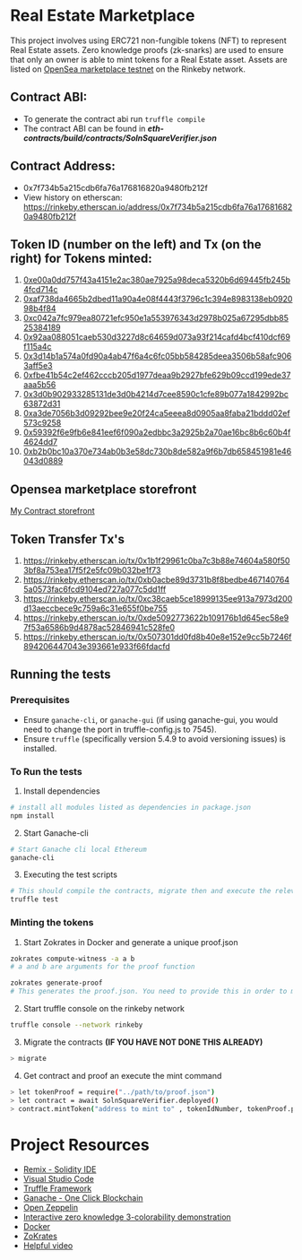 # Real Estate Marketplace
This project involves using ERC721 non-fungible tokens (NFT) to represent Real Estate assets.
Zero knowledge proofs (zk-snarks) are used to ensure that only an owner is able to mint tokens for a Real Estate asset.
Assets are listed on [OpenSea marketplace testnet](https://testnets.opensea.io/) on the Rinkeby network.

## Contract ABI:
- To generate the contract abi run `truffle compile`
- The contract ABI can be found in ***eth-contracts/build/contracts/SolnSquareVerifier.json***

## Contract Address:
- 0x7f734b5a215cdb6fa76a176816820a9480fb212f
- View history on etherscan: https://rinkeby.etherscan.io/address/0x7f734b5a215cdb6fa76a176816820a9480fb212f

## Token ID (number on the left) and Tx (on the right) for Tokens minted:
1. [0xe00a0dd757f43a4151e2ac380ae7925a98deca5320b6d69445fb245b4fcd714c](https://rinkeby.etherscan.io/tx/0xe00a0dd757f43a4151e2ac380ae7925a98deca5320b6d69445fb245b4fcd714c)
2. [0xaf738da4665b2dbed11a90a4e08f4443f3796c1c394e8983138eb092098b4f84](https://rinkeby.etherscan.io/tx/0xaf738da4665b2dbed11a90a4e08f4443f3796c1c394e8983138eb092098b4f84)
3. [0xc042a7fc979ea80721efc950e1a553976343d2978b025a67295dbb8525384189](https://rinkeby.etherscan.io/tx/0xc042a7fc979ea80721efc950e1a553976343d2978b025a67295dbb8525384189)
4. [0x92aa088051caeb530d3227d8c64659d073a93f214cafd4bcf410dcf69f115a4c](https://rinkeby.etherscan.io/tx/0x92aa088051caeb530d3227d8c64659d073a93f214cafd4bcf410dcf69f115a4c)
5. [0x3d14b1a574a0fd90a4ab47f6a4c6fc05bb584285deea3506b58afc9063aff5e3](https://rinkeby.etherscan.io/tx/0x3d14b1a574a0fd90a4ab47f6a4c6fc05bb584285deea3506b58afc9063aff5e3)
6. [0xfbe41b54c2ef462cccb205d1977deaa9b2927bfe629b09ccd199ede37aaa5b56](https://rinkeby.etherscan.io/tx/0xfbe41b54c2ef462cccb205d1977deaa9b2927bfe629b09ccd199ede37aaa5b56)
7. [0x3d0b902933285131de3d0b4214d7cee8590c1cfe89b077a1842992bc63872d31](https://rinkeby.etherscan.io/tx/0x3d0b902933285131de3d0b4214d7cee8590c1cfe89b077a1842992bc63872d31)
8. [0xa3de7056b3d09292bee9e20f24ca5eeea8d0905aa8faba21bddd02ef573c9258](https://rinkeby.etherscan.io/tx/0xa3de7056b3d09292bee9e20f24ca5eeea8d0905aa8faba21bddd02ef573c9258)
9. [0x59392f6e9fb6e841eef6f090a2edbbc3a2925b2a70ae16bc8b6c60b4f4624dd7](https://rinkeby.etherscan.io/tx/0x59392f6e9fb6e841eef6f090a2edbbc3a2925b2a70ae16bc8b6c60b4f4624dd7)
10. [0xb2b0bc10a370e734ab0b3e58dc730b8de582a9f6b7db658451981e46043d0889](https://rinkeby.etherscan.io/tx/0xb2b0bc10a370e734ab0b3e58dc730b8de582a9f6b7db658451981e46043d0889)

## Opensea marketplace storefront
[My Contract storefront](https://testnets.opensea.io/collection/unidentified-contract-wqrsmtbiwu)

## Token Transfer Tx's
1. https://rinkeby.etherscan.io/tx/0x1b1f29961c0ba7c3b88e74604a580f503bf8a753ea17f5f2e5fc09b032be1f73
2. https://rinkeby.etherscan.io/tx/0xb0acbe89d3731b8f8bedbe4671407645a0573fac6fcd9104ed727a077c5dd1ff
3. https://rinkeby.etherscan.io/tx/0xc38caeb5ce18999135ee913a7973d200d13aeccbece9c759a6c31e655f0be755
4. https://rinkeby.etherscan.io/tx/0xde5092773622b109176b1d645ec58e97f53a6586b9d4878ac52846941c528fe0
5. https://rinkeby.etherscan.io/tx/0x507301dd0fd8b40e8e152e9cc5b7246f894206447043e393661e933f66fdacfd

## Running the tests
### Prerequisites

- Ensure `ganache-cli`, or `ganache-gui` (if using ganache-gui, you would need to change the port in truffle-config.js to 7545).
- Ensure `truffle` (specifically version 5.4.9 to avoid versioning issues) is installed.

### **To Run the tests**

1. Install dependencies
```bash
# install all modules listed as dependencies in package.json
npm install
```

2. Start Ganache-cli
```bash
# Start Ganache cli local Ethereum
ganache-cli
```

3. Executing the test scripts
```bash
# This should compile the contracts, migrate then and execute the relevant tests for the project.
truffle test
````

### **Minting the tokens**
1. Start Zokrates in Docker and generate a unique proof.json
```bash
zokrates compute-witness -a a b
# a and b are arguments for the proof function

zokrates generate-proof
# This generates the proof.json. You need to provide this in order to mintTokens
```

2. Start truffle console on the rinkeby network
```bash
truffle console --network rinkeby
```

3. Migrate the contracts **(IF YOU HAVE NOT DONE THIS ALREADY)**
```bash
> migrate
```

4. Get contract and proof an execute the mint command
```bash
> let tokenProof = require("../path/to/proof.json")
> let contract = await SolnSquareVerifier.deployed()
> contract.mintToken("address to mint to" , tokenIdNumber, tokenProof.proof.a, tokenProof.proof.b, tokenProof.proof.c, tokenProof.inputs)

```



# Project Resources

* [Remix - Solidity IDE](https://remix.ethereum.org/)
* [Visual Studio Code](https://code.visualstudio.com/)
* [Truffle Framework](https://truffleframework.com/)
* [Ganache - One Click Blockchain](https://truffleframework.com/ganache)
* [Open Zeppelin ](https://openzeppelin.org/)
* [Interactive zero knowledge 3-colorability demonstration](http://web.mit.edu/~ezyang/Public/graph/svg.html)
* [Docker](https://docs.docker.com/install/)
* [ZoKrates](https://github.com/Zokrates/ZoKrates)
* [Helpful video](https://www.youtube.com/watch?v=axdymRYSHTs)
